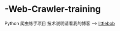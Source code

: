# -Web-Crawler-training
Python 爬虫练手项目
技术说明请看我的博客 --> [littlebob](https://www.cnblogs.com/littlebob/p/9198709.html)
